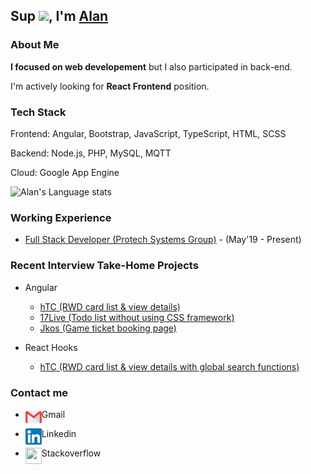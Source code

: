## Sup <img src="https://github.com/TheDudeThatCode/TheDudeThatCode/blob/master/Assets/Hi.gif" width="29px">, I'm [Alan](https://www.linkedin.com/in/alan-yu-4218b9b4/) 

### About Me

**I focused on web developement** but I also participated in back-end.

I'm actively looking for **React Frontend** position.

### Tech Stack

Frontend: Angular, Bootstrap, JavaScript, TypeScript, HTML, SCSS

Backend: Node.js, PHP, MySQL, MQTT

Cloud: Google App Engine

![Alan's Language stats](https://github-readme-stats.vercel.app/api/top-langs/?username=imgonewild&langs_count=4)

### Working Experience
- [Full Stack Developer (Protech Systems Group)](https://www.protech.com.tw/Home/home_us.asp) - (May'19 - Present)

### Recent Interview Take-Home Projects
* Angular
  - [hTC (RWD card list & view details)](https://github.com/imgonewild/htc)
  - [17Live (Todo list without using CSS framework)](https://github.com/imgonewild/17live)
  - [Jkos (Game ticket booking page)](https://github.com/imgonewild/jkos)

* React Hooks
  - [hTC (RWD card list & view details with global search functions)](https://github.com/imgonewild/htc-react-hooks)

### Contact me

* Gmail <a href="mailto:kaisite2004@gmail.com">
  <img align="left" width="26px" height="26px" src="https://github.com/imgonewild/imgonewild/blob/main/assets/Gmail.svg" />  
</a>

* Linkedin <a href="https://www.linkedin.com/in/alan-yu-4218b9b4/">
  <img align="left" width="26px" height="26px" src="https://github.com/imgonewild/imgonewild/blob/main/assets/Linkedin.svg"  />
</a>

* Stackoverflow <a href="https://stackoverflow.com/users/3077712/alan-yu">
  <img align="left" width="26px" height="26px" src="https://cdn.svgporn.com/logos/stackoverflow-icon.svg"  />
</a>
